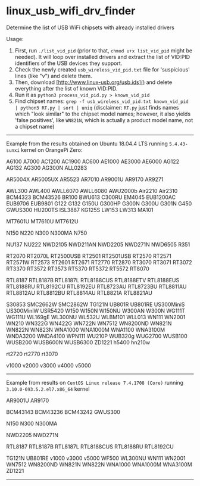 # linux_usb_wifi_drv_finder
Determine the list of USB WiFi chipsets with already installed drivers


Usage:

1. First, run `./list_vid_pid` (prior to that, `chmod u+x list_vid_pid` might be needed).
   It will loop over installed drivers and extract the list of VID:PID identifiers of the USB devices they support.
1. Check the newly created `usb_wireless_vid_pid.txt` file for 'suspicious' lines (like "v") and delete them.
1. Then, download [http://www.linux-usb.org/usb.ids]() and delete everything after the list of known VID:PID.
1. Run it as `python3 process_vid_pid.py > known_vid_pid`
1. Find chipset names: `grep -f usb_wireless_vid_pid.txt known_vid_pid | python3 RT.py | sort | uniq`
   (disclaimer: `RT.py` just finds names which "look similar" to the chipset model names; however, it also yields 'false positives', like `WN821N`,
   which is actually a product model name, not a chipset name)

---

Example from the results obtained on Ubuntu 18.04.4 LTS running `5.4.43-sunxi` kernel on OrangePi Zero:

A6100
A7000
AC1200
AC1900
AC600
AE1000
AE3000
AE6000
AG122
AG132
AG300
AG300N
ALL0283

AR5004X
AR5005UX
AR5523
AR7010
AR9001U
AR9170
AR9271

AWL300
AWL400
AWLL6070
AWLL6080
AWU2000b
Air2210
Air2310
BCM4323
BCM43526
BR100
BWU613
C300RU
EM4045
EUB1200AC
EUB9706
EUB9801
G122
G132
G150U
G300HP
G300N
G300U
G301N
G450
GWUS300
HU200TS
ISL3887
KG125S
LW153
LW313
MA101

MT7601U
MT7610U
MT7612U

N150
N220
N300
N300MA
N750

NU137
NU222
NWD2105
NWD211AN
NWD2205
NWD271N
NWD6505
R351

RT2070
RT2070L
RT2500USB
RT2501
RT2501USB
RT2570
RT2571
RT2571W
RT2573
RT2601
RT2671
RT2770
RT2870
RT3070
RT3071
RT3072
RT3370
RT3572
RT3573
RT5370
RT5372
RT5572
RT8070

RTL8187
RTL8187B
RTL8187L
RTL8188CUS
RTL8188ETV
RTL8188EUS
RTL8188RU
RTL8192CU
RTL8192EU
RTL8723AU
RTL8723BU
RTL8811AU
RTL8812AU
RTL8812BU
RTL8814AU
RTL8821A
RTL8821AU

S30853
SMC2662W
SMC2862W
TG121N
UB801R
UB801RE
US300MiniS
US300MiniW
USR5420
W150
W150N
W150NU
W300AN
W300N
WG111T
WG111U
WL169gE
WL300NU
WL532U
WLBM101
WLL013
WN111
WN2001
WN210
WN322G
WN422G
WN722N
WN7512
WN8200ND
WN821N
WN822N
WN823N
WNA1000
WNA1000M
WNA1100
WNA3100M
WNDA3200
WNDA4100
WPN111
WU210P
WUB320g
WUG2700
WUSB100
WUSB200
WUSB600N
WUSB6300
ZD1221
h5400
hn210w

rt2720
rt2770
rt3070

v1000
v2000
v3000
v4000
v5000

---

Example from results on `CentOS Linux release 7.4.1708 (Core)` running `3.10.0-693.5.2.el7.x86_64` kernel 

AR9001U
AR9170

BCM43143
BCM43236
BCM43242
GWUS300

N150
N300
N300MA

NWD2205
NWD271N

RTL8187
RTL8187B
RTL8187L
RTL8188CUS
RTL8188RU
RTL8192CU

TG121N
UB801RE
v1000
v3000
v5000
WF500
WL300NU
WN111
WN2001
WN7512
WN8200ND
WN821N
WN822N
WNA1000
WNA1000M
WNA3100M
ZD1221

---
